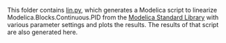 This folder contains [lin.py](lin.py), which generates a Modelica script to
linearize Modelica.Blocks.Continuous.PID from the [Modelica Standard Library]
with various parameter settings and plots the results.  The results of that
script are also generated here.


[Modelica Standard Library]: https://github.com/modelica/ModelicaStandardLibrary
